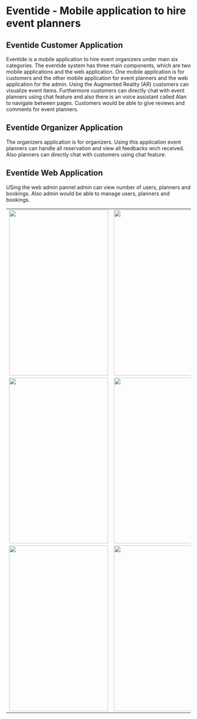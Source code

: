 # Eventide - Mobile application to hire event planners

## Eventide Customer Application

Eventide is a mobile application to hire event organizers under main six categories. The eventide system has three main components, which are two mobile applications and the web application. One mobile application is for customers and the other mobile application for event planners and the web application for the admin. Using the Augmented Reality (AR) customers can visualize event items. Furthermore customers can directly chat 
with event planners using chat feature and also there is an voice assistant called Alan to navigate between pages. Customers would be able to give reviews and comments for event planners.

## Eventide Organizer Application

The organizers application is for organizers. Using this application event planners can handle all reservation and view all feedbacks wich received. Also planners can directly chat with customers using chat feature.

## Eventide Web Application

USing the web admin pannel admin can view number of users, planners and bookings. Also admin would be able to manage users, planners and bookings.


<table border="0">
  <tr>
    <td><img src="https://github.com/AnjanaDeAbrew/Eventide/assets/102325586/6c493c08-a29c-4e8f-b1b6-143dd710df20" height="450" width="270" ></td>
    <td><img src="https://github.com/AnjanaDeAbrew/Eventide/assets/102325586/eba1594b-5a77-43ba-a77c-0d411cb8afcf" height="450" width="270" ></td>
    <td><img src="https://github.com/AnjanaDeAbrew/Eventide/assets/102325586/93b03fb4-7621-440c-9f31-c18a422c0510" height="450" width="270" ></td>
     <td><img src="https://github.com/AnjanaDeAbrew/Eventide/assets/102325586/cd40fe70-0684-4697-9b28-17f72b7fe831" height="450" width="270" ></td>
    
  </tr>
    <tr>
      <td><img src="https://github.com/AnjanaDeAbrew/Eventide/assets/102325586/7c311755-cef5-48f7-a461-2d4a989eb97c" height="450" width="270" ></td>
    <td><img src="https://github.com/AnjanaDeAbrew/Eventide/assets/102325586/da01d762-d43d-432a-8450-7b8f1883e237" height="450" width="270" ></td>
     <td><img src="https://github.com/AnjanaDeAbrew/Eventide/assets/102325586/01332711-372a-4813-8259-1cacce7118de" height="450" width="270" ></td>
       <td><img src="https://github.com/AnjanaDeAbrew/Eventide/assets/102325586/e7479b5b-4573-4732-b5ea-2e537cf5a8e1" height="450" width="270" ></td>
     
  </tr>
  <tr>
    <td><img src="https://github.com/AnjanaDeAbrew/Eventide/assets/102325586/83f23b1e-5535-4223-85f8-32b8adcc8c5f" height="450" width="270" ></td>
    <td><img src="https://github.com/AnjanaDeAbrew/Eventide/assets/102325586/66089b73-bce7-4d66-abe0-291c2d12d630" height="450" width="270" ></td>
       <td><img src="https://github.com/AnjanaDeAbrew/Eventide/assets/102325586/1cc40325-1b6d-4061-a12d-6692f819141e" height="450" width="270" ></td>
     <td><img src="https://github.com/AnjanaDeAbrew/Eventide/assets/102325586/93fe2bbf-735a-47dc-932a-2e446c19d80e" height="450" width="270" ></td>
  </tr>
 </table><br>




